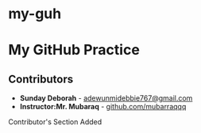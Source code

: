 # my-guh
# My GitHub Practice

## Contributors
- **Sunday Deborah** - [adewunmidebbie767@gmail.com](mailto:adewunmidebbie767@gmai.com)
- **Instructor:Mr. Mubaraq** - [github.com/mubarraqqq](https://github.com/mubarraqqq)




Contributor's Section Added

